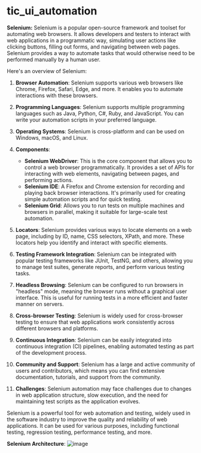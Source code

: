 # tic_ui_automation

**Selenium:**
Selenium is a popular open-source framework and toolset for automating web browsers. It allows developers and testers to interact with web applications in a programmatic way, simulating user actions like clicking buttons, filling out forms, and navigating between web pages. Selenium provides a way to automate tasks that would otherwise need to be performed manually by a human user.

Here's an overview of Selenium:

1. **Browser Automation**: Selenium supports various web browsers like Chrome, Firefox, Safari, Edge, and more. It enables you to automate interactions with these browsers.

2. **Programming Languages**: Selenium supports multiple programming languages such as Java, Python, C#, Ruby, and JavaScript. You can write your automation scripts in your preferred language.

3. **Operating Systems**: Selenium is cross-platform and can be used on Windows, macOS, and Linux.

4. **Components**:
   - **Selenium WebDriver**: This is the core component that allows you to control a web browser programmatically. It provides a set of APIs for interacting with web elements, navigating between pages, and performing actions.
   - **Selenium IDE**: A Firefox and Chrome extension for recording and playing back browser interactions. It's primarily used for creating simple automation scripts and for quick testing.
   - **Selenium Grid**: Allows you to run tests on multiple machines and browsers in parallel, making it suitable for large-scale test automation.

5. **Locators**: Selenium provides various ways to locate elements on a web page, including by ID, name, CSS selectors, XPath, and more. These locators help you identify and interact with specific elements.

6. **Testing Framework Integration**: Selenium can be integrated with popular testing frameworks like JUnit, TestNG, and others, allowing you to manage test suites, generate reports, and perform various testing tasks.

7. **Headless Browsing**: Selenium can be configured to run browsers in "headless" mode, meaning the browser runs without a graphical user interface. This is useful for running tests in a more efficient and faster manner on servers.

8. **Cross-browser Testing**: Selenium is widely used for cross-browser testing to ensure that web applications work consistently across different browsers and platforms.

9. **Continuous Integration**: Selenium can be easily integrated into continuous integration (CI) pipelines, enabling automated testing as part of the development process.

10. **Community and Support**: Selenium has a large and active community of users and contributors, which means you can find extensive documentation, tutorials, and support from the community.

11. **Challenges**: Selenium automation may face challenges due to changes in web application structure, slow execution, and the need for maintaining test scripts as the application evolves.

Selenium is a powerful tool for web automation and testing, widely used in the software industry to improve the quality and reliability of web applications. It can be used for various purposes, including functional testing, regression testing, performance testing, and more.

**Selenium Architecture**:
![image](https://github.com/tic-oss/ui_automation_selenium/assets/141485124/e58ec7e4-6c7d-4e50-a641-348ec630499f)
